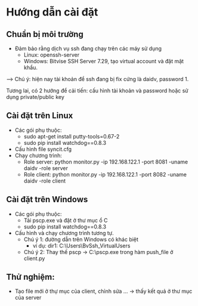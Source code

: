 # Hướng dẫn cài đặt

## Chuẩn bị môi trường
- Đảm bảo rằng dịch vụ ssh đang chạy trên các máy sử dụng
	+ Linux: openssh-server
	+ Windows: Bitvise SSH Server 7.29, tạo virtual account và đặt mật khẩu.

--> Chú ý: hiện nay tài khoản để ssh đang bị fix cứng là daidv, password 1.

Tương lai, có 2 hướng để cải tiến: cấu hình tài khoản và password hoặc sử dụng private/public key
## Cài đặt trên Linux
- Các gói phụ thuộc: 
	+ sudo apt-get install putty-tools=0.67-2
	+ sudo pip install watchdog==0.8.3
- Cấu hình file syncit.cfg
- Chạy chương trình:
	+ Role server: python monitor.py -ip 192.168.122.1 -port 8081 -uname daidv -role server
	+ Role client: python monitor.py -ip 192.168.122.1 -port 8082 -uname daidv -role client
## Cài đặt trên Windows

- Các gói phụ thuộc:
	+ Tải pscp.exe và đặt ở thư mục ổ C
	+ sudo pip install watchdog==0.8.3
- Cấu hình và chạy chương trình tương tự.
	+ Chú ý 1: đường dẫn trên Windows có khác biệt
		+ ví dụ: dir1: C:\Users\BvSsh_VirtualUsers
	+ Chú ý 2: Thay thế pscp -> C:\pscp.exe trong hàm push_file ở client.py

## Thử nghiệm:

- Tạo file mới ở thự mục của client, chỉnh sửa ... -> thấy kết quả ở thư mục của server
